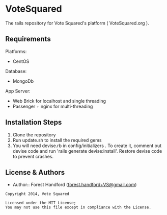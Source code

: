VoteSquared
===================

The rails repository for Vote Squared's platform ( VoteSquared.org ).

Requirements
------------
Platforms:
- CentOS

Database:
- MongoDb

App Server:
- Web Brick for localhost and single threading
- Passenger + nginx for multi-threading

Installation Steps
------------------
1. Clone the repository
2. Run update.sh to install the required gems
3. You will need devise.rb in config/initializers .  To create it, comment out devise code and run 'rails generate devise:install'.  Restore devise code to prevent crashes.

License & Authors
-----------------
- Author:: Forest Handford (forest.handford+VS@gmail.com)

```text
Copyright 2014, Vote Squared

Licensed under the MIT License;
You may not use this file except in compliance with the License.